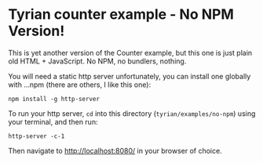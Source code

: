 # Tyrian counter example - No NPM Version!

This is yet another version of the Counter example, but this one is just plain old HTML + JavaScript. No NPM, no bundlers, nothing.

You will need a static http server unfortunately, you can install one globally with ...npm (there are others, I like this one):

```npm install -g http-server```

To run your http server, `cd` into this directory (`tyrian/examples/no-npm`) using your terminal, and then run:

```http-server -c-1```

Then navigate to [http://localhost:8080/](http://localhost:8080/) in your browser of choice.
